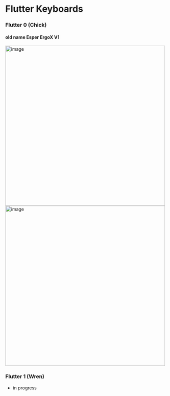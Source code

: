 # Flutter Keyboards

### Flutter 0 (Chick)

#### old name Esper ErgoX V1

<img width="500" alt="image" src="https://user-images.githubusercontent.com/49824803/179648214-2952c4a8-0757-4c8e-a9ff-289b9552a381.JPG">
<img width="500" alt="image" src="https://user-images.githubusercontent.com/49824803/179648705-7ea6d885-f37a-4fd9-b27a-03d01db8aae8.png">

### Flutter 1 (Wren)

- in progress
